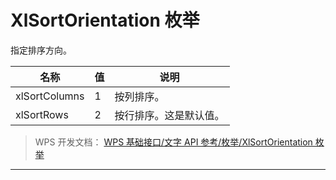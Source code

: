# XlSortOrientation 枚举

指定排序方向。

| 名称          | 值  | 说明                   |
|---------------|-----|------------------------|
| xlSortColumns | 1   | 按列排序。             |
| xlSortRows    | 2   | 按行排序。这是默认值。 |

> WPS 开发文档： [WPS 基础接口/文字 API 参考/枚举/XlSortOrientation 枚举](https://qn.cache.wpscdn.cn/encs/doc/office_v19/topics/WPS%20%E5%9F%BA%E7%A1%80%E6%8E%A5%E5%8F%A3/%E6%96%87%E5%AD%97%20API%20%E5%8F%82%E8%80%83/%E6%9E%9A%E4%B8%BE/XlSortOrientation%20%E6%9E%9A%E4%B8%BE.html)

------------------------------------------------------------------------
